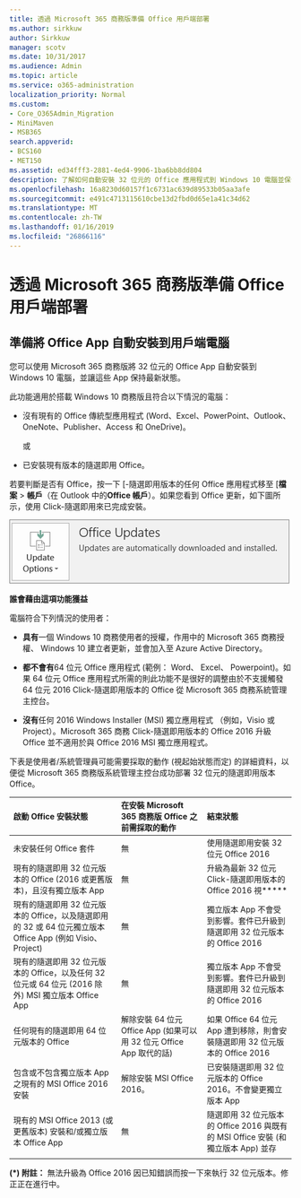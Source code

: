 ```yaml
---
title: 透過 Microsoft 365 商務版準備 Office 用戶端部署
ms.author: sirkkuw
author: Sirkkuw
manager: scotv
ms.date: 10/31/2017
ms.audience: Admin
ms.topic: article
ms.service: o365-administration
localization_priority: Normal
ms.custom:
- Core_O365Admin_Migration
- MiniMaven
- MSB365
search.appverid:
- BCS160
- MET150
ms.assetid: ed34fff3-2881-4ed4-9906-1ba6bb8dd804
description: 了解如何自動安裝 32 位元的 Office 應用程式到 Windows 10 電腦並保留加以更新。
ms.openlocfilehash: 16a8230d60157f1c6731ac639d89533b05aa3afe
ms.sourcegitcommit: e491c4713115610cbe13d2fbd0d65e1a41c34d62
ms.translationtype: MT
ms.contentlocale: zh-TW
ms.lasthandoff: 01/16/2019
ms.locfileid: "26866116"
---
```

# <a name="prepare-for-office-client-deployment-by-microsoft-365-business"></a>透過 Microsoft 365 商務版準備 Office 用戶端部署

## <a name="prepare-to-automatically-install-office-apps-to-client-computers"></a>準備將 Office App 自動安裝到用戶端電腦

您可以使用 Microsoft 365 商務版將 32 位元的 Office App 自動安裝到 Windows 10 電腦，並讓這些 App 保持最新狀態。
  
此功能適用於搭載 Windows 10 商務版且符合以下情況的電腦：
  
- 沒有現有的 Office 傳統型應用程式 (Word、Excel、PowerPoint、Outlook、OneNote、Publisher、Access 和 OneDrive)。
    
    或
    
- 已安裝現有版本的隨選即用 Office。
    
若要判斷是否有 Office，按一下 [-隨選即用版本的任何 Office 應用程式移至 [**檔案** \> **帳戶**（在 Outlook 中的**Office 帳戶**）。如果您看到 Office 更新，如下圖所示，使用 Click-隨選即用來已完成安裝。 
  
![Screenshot of Office updates in Office app Account](media/e3439380-fa43-4ed6-ae5d-64851c297df5.png)
  
 **誰會藉由這項功能獲益**
  
電腦符合下列情況的使用者：
  
- **具有**一個 Windows 10 商務使用者的授權，作用中的 Microsoft 365 商務授權、 Windows 10 建立者更新，並會加入至 Azure Active Directory。 
    
- **都不會有**64 位元 Office 應用程式 (範例： Word、 Excel、 Powerpoint)。如果 64 位元 Office 應用程式所需的則此功能不是很好的調整由於不支援觸發 64 位元 2016 Click-隨選即用版本的 Office 從 Microsoft 365 商務系統管理主控台。 
    
- **沒有**任何 2016 Windows Installer (MSI) 獨立應用程式 （例如，Visio 或 Project）。Microsoft 365 商務 Click-隨選即用版本的 Office 2016 升級 Office 並不適用於與 Office 2016 MSI 獨立應用程式。 
    
下表是使用者/系統管理員可能需要採取的動作 (視起始狀態而定) 的詳細資料，以便從 Microsoft 365 商務版系統管理主控台成功部署 32 位元的隨選即用版本 Office。
  
|**啟動 Office 安裝狀態**|**在安裝 Microsoft 365 商務版 Office 之前需採取的動作**|**結束狀態**|
|:-----|:-----|:-----|
|未安裝任何 Office 套件  <br/> |無  <br/> |使用隨選即用安裝 32 位元 Office 2016  <br/> |
|現有的隨選即用 32 位元版本的 Office (2016 或更舊版本)，且沒有獨立版本 App  <br/> |無  <br/> |升級為最新 32 位元 Click-隨選即用版本的 Office 2016 視**\*** <br/> |
|現有的隨選即用 32 位元版本的 Office，以及隨選即用的 32 或 64 位元獨立版本 Office App (例如 Visio、Project)  <br/> |無  <br/> |獨立版本 App 不會受到影響。套件已升級到隨選即用 32 位元版本的 Office 2016  <br/> |
|現有的隨選即用 32 位元版本的 Office，以及任何 32 位元或 64 位元 (2016 除外) MSI 獨立版本 Office App  <br/> |無  <br/> |獨立版本 App 不會受到影響。套件已升級到隨選即用 32 位元版本的 Office 2016  <br/> ||||
|任何現有的隨選即用 64 位元版本的 Office  <br/> |解除安裝 64 位元 Office App (如果可以用 32 位元 Office App 取代的話)  <br/> |如果 Office 64 位元 App 遭到移除，則會安裝隨選即用 32 位元版本的 Office 2016  <br/> |
|包含或不包含獨立版本 App 之現有的 MSI Office 2016 安裝  <br/> |解除安裝 MSI Office 2016。  <br/> |已安裝隨選即用 32 位元版本的 Office 2016。不會變更獨立版本 App  <br/> |
|現有的 MSI Office 2013 (或更舊版本) 安裝和/或獨立版本 Office App  <br/> |無  <br/> |隨選即用 32 位元版本的 Office 2016 與既有的 MSI Office 安裝 (和獨立版本 App) 並存  <br/> |
||||
   
 **(\*) 附註：** 無法升級為 Office 2016 因已知錯誤而按一下來執行 32 位元版本。修正正在進行中。 
  


